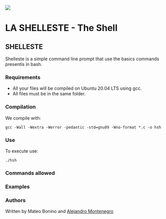 ![](https://i.imgur.com/dcsHk7A.jpg)

# LA SHELLESTE - The Shell

## SHELLESTE

Shelleste is a simple command line prompt that use the basics commands presentis in bash.

### Requirements

- All your files will be compiled on Ubuntu 20.04 LTS using gcc.
- All files must be in the same folder.

### Compilation

We compile with: 

    gcc -Wall -Wextra -Werror -pedantic -std=gnu89 -Wno-format *.c -o hsh

### Use

To execute use:

	./hsh
### Commands allowed

### Examples

### Authors

Written by Mateo Bonino and [Alejandro Montenegro](www.linkedin.com/in/alejandro-montenegro-505233184 "Alejandro Montenegro")
